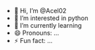 - 👋 Hi, I’m @Acel02
- 👀 I’m interested in python
- 🌱 I’m currently learning 
- 😄 Pronouns: ...
- ⚡ Fun fact: ...

<!---
Acel02/Acel02 is a ✨ special ✨ repository because its `README.md` (this file) appears on your GitHub profile.
You can click the Preview link to take a look at your changes.
--->
